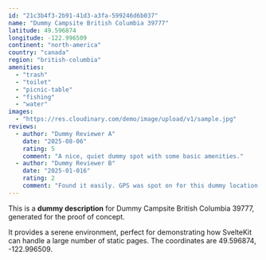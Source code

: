 ```yaml
---
id: "21c3b4f3-2b91-41d3-a3fa-599246d6b037"
name: "Dummy Campsite British Columbia 39777"
latitude: 49.596874
longitude: -122.996509
continent: "north-america"
country: "canada"
region: "british-columbia"
amenities:
  - "trash"
  - "toilet"
  - "picnic-table"
  - "fishing"
  - "water"
images:
  - "https://res.cloudinary.com/demo/image/upload/v1/sample.jpg"
reviews:
  - author: "Dummy Reviewer A"
    date: "2025-08-06"
    rating: 5
    comment: "A nice, quiet dummy spot with some basic amenities."
  - author: "Dummy Reviewer B"
    date: "2025-01-016"
    rating: 2
    comment: "Found it easily. GPS was spot on for this dummy location."
---
```


This is a **dummy description** for Dummy Campsite British Columbia 39777, generated for the proof of concept.

It provides a serene environment, perfect for demonstrating how SvelteKit can handle a large number of static pages. The coordinates are 49.596874, -122.996509.
